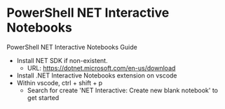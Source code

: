 # PowerShell NET Interactive Notebooks
PowerShell NET Interactive Notebooks Guide


- Install NET SDK if non-existent. 
    - URL: https://dotnet.microsoft.com/en-us/download
- Install .NET Interactive Notebooks extension on vscode
- Within vscode, ctrl + shift + p
    - Search for create 'NET Interactive: Create new blank notebook' to get started

